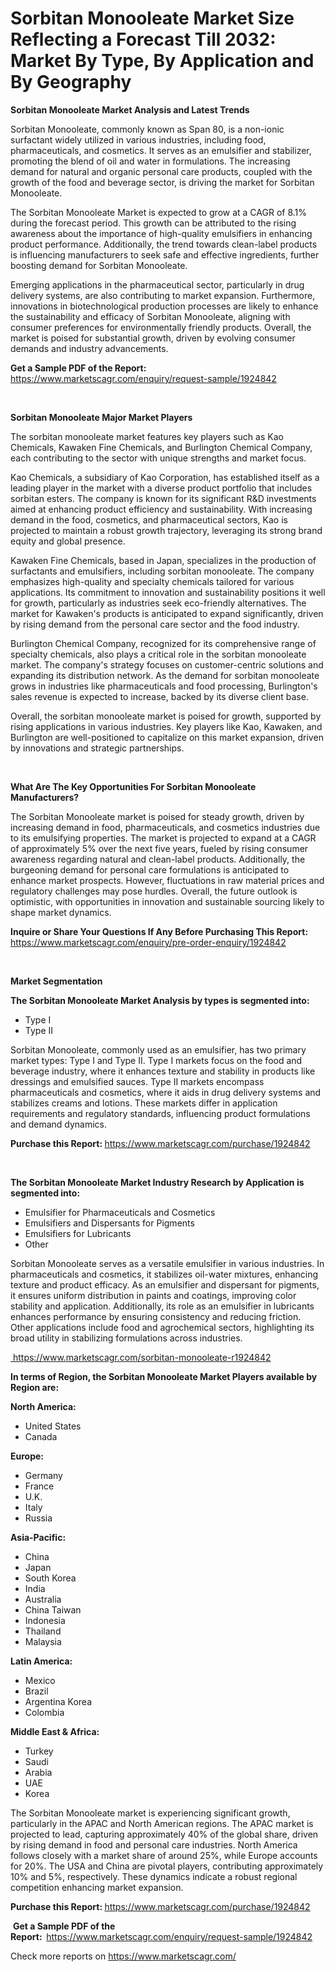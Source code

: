 <p><h1>Sorbitan Monooleate Market Size Reflecting a Forecast Till 2032: Market By Type, By Application and By Geography</h1></p><p><strong>Sorbitan Monooleate Market Analysis and Latest Trends</strong></p>
<p><p>Sorbitan Monooleate, commonly known as Span 80, is a non-ionic surfactant widely utilized in various industries, including food, pharmaceuticals, and cosmetics. It serves as an emulsifier and stabilizer, promoting the blend of oil and water in formulations. The increasing demand for natural and organic personal care products, coupled with the growth of the food and beverage sector, is driving the market for Sorbitan Monooleate.</p><p>The Sorbitan Monooleate Market is expected to grow at a CAGR of 8.1% during the forecast period. This growth can be attributed to the rising awareness about the importance of high-quality emulsifiers in enhancing product performance. Additionally, the trend towards clean-label products is influencing manufacturers to seek safe and effective ingredients, further boosting demand for Sorbitan Monooleate. </p><p>Emerging applications in the pharmaceutical sector, particularly in drug delivery systems, are also contributing to market expansion. Furthermore, innovations in biotechnological production processes are likely to enhance the sustainability and efficacy of Sorbitan Monooleate, aligning with consumer preferences for environmentally friendly products. Overall, the market is poised for substantial growth, driven by evolving consumer demands and industry advancements.</p></p>
<p><strong>Get a Sample PDF of the Report:&nbsp;</strong> <a href="https://www.marketscagr.com/enquiry/request-sample/1924842?utm_campaign=1879&utm_medium=2&utm_source=Github&utm_content=ia&utm_term=14012025&utm_id=sorbitan-monooleate">https://www.marketscagr.com/enquiry/request-sample/1924842</a></p>
<p>&nbsp;</p>
<p><strong>Sorbitan Monooleate Major Market Players</strong></p>
<p><p>The sorbitan monooleate market features key players such as Kao Chemicals, Kawaken Fine Chemicals, and Burlington Chemical Company, each contributing to the sector with unique strengths and market focus.</p><p>Kao Chemicals, a subsidiary of Kao Corporation, has established itself as a leading player in the market with a diverse product portfolio that includes sorbitan esters. The company is known for its significant R&D investments aimed at enhancing product efficiency and sustainability. With increasing demand in the food, cosmetics, and pharmaceutical sectors, Kao is projected to maintain a robust growth trajectory, leveraging its strong brand equity and global presence.</p><p>Kawaken Fine Chemicals, based in Japan, specializes in the production of surfactants and emulsifiers, including sorbitan monooleate. The company emphasizes high-quality and specialty chemicals tailored for various applications. Its commitment to innovation and sustainability positions it well for growth, particularly as industries seek eco-friendly alternatives. The market for Kawaken's products is anticipated to expand significantly, driven by rising demand from the personal care sector and the food industry.</p><p>Burlington Chemical Company, recognized for its comprehensive range of specialty chemicals, also plays a critical role in the sorbitan monooleate market. The company's strategy focuses on customer-centric solutions and expanding its distribution network. As the demand for sorbitan monooleate grows in industries like pharmaceuticals and food processing, Burlington's sales revenue is expected to increase, backed by its diverse client base.</p><p>Overall, the sorbitan monooleate market is poised for growth, supported by rising applications in various industries. Key players like Kao, Kawaken, and Burlington are well-positioned to capitalize on this market expansion, driven by innovations and strategic partnerships.</p></p>
<p>&nbsp;</p>
<p><strong>What Are The Key Opportunities For Sorbitan Monooleate Manufacturers?</strong></p>
<p><p>The Sorbitan Monooleate market is poised for steady growth, driven by increasing demand in food, pharmaceuticals, and cosmetics industries due to its emulsifying properties. The market is projected to expand at a CAGR of approximately 5% over the next five years, fueled by rising consumer awareness regarding natural and clean-label products. Additionally, the burgeoning demand for personal care formulations is anticipated to enhance market prospects. However, fluctuations in raw material prices and regulatory challenges may pose hurdles. Overall, the future outlook is optimistic, with opportunities in innovation and sustainable sourcing likely to shape market dynamics.</p></p>
<p><strong>Inquire or Share Your Questions If Any Before Purchasing This Report:</strong> <a href="https://www.marketscagr.com/enquiry/pre-order-enquiry/1924842?utm_campaign=1879&utm_medium=2&utm_source=Github&utm_content=ia&utm_term=14012025&utm_id=sorbitan-monooleate">https://www.marketscagr.com/enquiry/pre-order-enquiry/1924842</a></p>
<p>&nbsp;</p>
<p><strong>Market Segmentation</strong></p>
<p><strong>The Sorbitan Monooleate Market Analysis by types is segmented into:</strong></p>
<p><ul><li>Type I</li><li>Type II</li></ul></p>
<p><p>Sorbitan Monooleate, commonly used as an emulsifier, has two primary market types: Type I and Type II. Type I markets focus on the food and beverage industry, where it enhances texture and stability in products like dressings and emulsified sauces. Type II markets encompass pharmaceuticals and cosmetics, where it aids in drug delivery systems and stabilizes creams and lotions. These markets differ in application requirements and regulatory standards, influencing product formulations and demand dynamics.</p></p>
<p><strong>Purchase this Report:&nbsp;</strong><a href="https://www.marketscagr.com/purchase/1924842?utm_campaign=1879&utm_medium=2&utm_source=Github&utm_content=ia&utm_term=14012025&utm_id=sorbitan-monooleate">https://www.marketscagr.com/purchase/1924842</a></p>
<p>&nbsp;</p>
<p><strong>The Sorbitan Monooleate Market Industry Research by Application is segmented into:</strong></p>
<p><ul><li>Emulsifier for Pharmaceuticals and Cosmetics</li><li>Emulsifiers and Dispersants for Pigments</li><li>Emulsifiers for Lubricants</li><li>Other</li></ul></p>
<p><p>Sorbitan Monooleate serves as a versatile emulsifier in various industries. In pharmaceuticals and cosmetics, it stabilizes oil-water mixtures, enhancing texture and product efficacy. As an emulsifier and dispersant for pigments, it ensures uniform distribution in paints and coatings, improving color stability and application. Additionally, its role as an emulsifier in lubricants enhances performance by ensuring consistency and reducing friction. Other applications include food and agrochemical sectors, highlighting its broad utility in stabilizing formulations across industries.</p></p>
<p><a href="https://www.marketscagr.com/sorbitan-monooleate-r1924842?utm_campaign=1879&utm_medium=2&utm_source=Github&utm_content=ia&utm_term=14012025&utm_id=sorbitan-monooleate">&nbsp;https://www.marketscagr.com/sorbitan-monooleate-r1924842</a></p>
<p><strong>In terms of Region, the Sorbitan Monooleate Market Players available by Region are:</strong></p>
<p>
    <p> <strong> North America: </strong>
        <ul>
            <li>United States</li>
            <li>Canada</li>
        </ul>
        </p> 
    <p> <strong> Europe: </strong>
        <ul>
            <li>Germany</li>
            <li>France</li>
            <li>U.K.</li>
            <li>Italy</li>
            <li>Russia</li>
        </ul>
        </p> 
    <p> <strong> Asia-Pacific: </strong>
        <ul>
            <li>China</li>
            <li>Japan</li>
            <li>South Korea</li>
            <li>India</li>
            <li>Australia</li>
            <li>China Taiwan</li>
            <li>Indonesia</li>
            <li>Thailand</li>
            <li>Malaysia</li>
        </ul>
        </p> 
    <p> <strong> Latin America: </strong>
        <ul>
            <li>Mexico</li>
            <li>Brazil</li>
            <li>Argentina Korea</li>
            <li>Colombia</li>
        </ul>
        </p> 
    <p> <strong> Middle East & Africa: </strong>
        <ul>
            <li>Turkey</li>
            <li>Saudi</li>
            <li>Arabia</li>
            <li>UAE</li>
            <li>Korea</li>
        </ul>
    </p>
    </p>
<p><p>The Sorbitan Monooleate market is experiencing significant growth, particularly in the APAC and North American regions. The APAC market is projected to lead, capturing approximately 40% of the global share, driven by rising demand in food and personal care industries. North America follows closely with a market share of around 25%, while Europe accounts for 20%. The USA and China are pivotal players, contributing approximately 10% and 5%, respectively. These dynamics indicate a robust regional competition enhancing market expansion.</p></p>
<p><strong>Purchase this Report: </strong><a href="https://www.marketscagr.com/purchase/1924842?utm_campaign=1879&utm_medium=2&utm_source=Github&utm_content=ia&utm_term=14012025&utm_id=sorbitan-monooleate">https://www.marketscagr.com/purchase/1924842</a></p>
<p>&nbsp;<strong>Get a Sample PDF of the Report:&nbsp;&nbsp;</strong><a href="https://www.marketscagr.com/enquiry/request-sample/1924842?utm_campaign=1879&utm_medium=2&utm_source=Github&utm_content=ia&utm_term=14012025&utm_id=sorbitan-monooleate">https://www.marketscagr.com/enquiry/request-sample/1924842</a></p>
<p><strong></strong></p>
<p>Check more reports on <a href="https://www.marketscagr.com/?utm_campaign=1879&utm_medium=2&utm_source=Github&utm_content=ia&utm_term=14012025&utm_id=sorbitan-monooleate">https://www.marketscagr.com/</a></p>